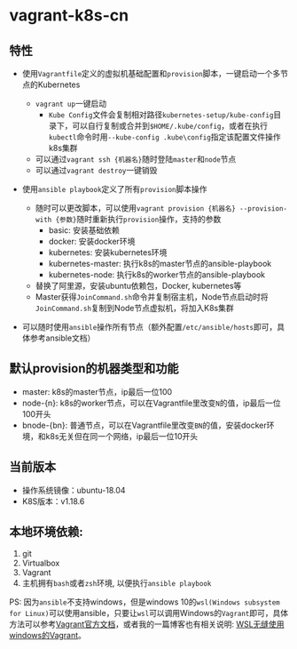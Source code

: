 # vagrant-k8s-cn

## 特性

- 使用`Vagrantfile`定义的虚拟机基础配置和`provision`脚本，一键启动一个多节点的Kubernetes
    - `vagrant up`一键启动
        - `Kube Config`文件会复制相对路径`kubernetes-setup/kube-config`目录下，可以自行复制或合并到`$HOME/.kube/config`，或者在执行`kubectl`命令时用`--kube-config .kube\config`指定该配置文件操作k8s集群
    - 可以通过`vagrant ssh {机器名}`随时登陆`master`和`node`节点
    - 可以通过`vagrant destroy`一键销毁
- 使用`ansible playbook`定义了所有`provision`脚本操作
    - 随时可以更改脚本，可以使用`vagrant provision {机器名} --provision-with {参数}`随时重新执行`provision`操作，支持的参数
        - basic: 安装基础依赖
        - docker: 安装docker环境
        - kubernetes: 安装kubernetes环境
        - kubernetes-master: 执行k8s的master节点的ansible-playbook
        - kubernetes-node: 执行k8s的worker节点的ansible-playbook
    - 替换了阿里源，安装ubuntu依赖包，Docker, kubernetes等
    - Master获得`JoinCommand.sh`命令并复制宿主机，Node节点启动时将`JoinCommand.sh`复制到Node节点虚拟机，将加入K8s集群

- 可以随时使用`ansible`操作所有节点（额外配置`/etc/ansible/hosts`即可，具体参考ansible文档）

## 默认provision的机器类型和功能

- master: k8s的master节点，ip最后一位100
- node-{n}: k8s的worker节点，可以在Vagrantfile里改变`N`的值，ip最后一位100开头
- bnode-{bn}: 普通节点，可以在Vagrantfile里改变`BN`的值，安装docker环境，和k8s无关但在同一个网络，ip最后一位10开头

## 当前版本

- 操作系统镜像：ubuntu-18.04
- K8S版本：v1.18.6

## 本地环境依赖:

1. git
2. Virtualbox
3. Vagrant
4. 主机拥有`bash`或者`zsh`环境, 以便执行`ansible playbook`

PS: 因为`ansible`不支持windows，但是windows 10的`wsl(Windows subsystem for Linux)`可以使用ansible，只要让`wsl`可以调用Windows的`Vagrant`即可，具体方法可以参考[Vagrant官方文档](https://www.vagrantup.com/docs/other/wsl.html)，或者我的一篇博客也有相关说明:  [WSL无缝使用windows的Vagrant](https://gccpacman.github.io/wslwu-feng-shi-yong-windowsde-vagrant.html)。

   
